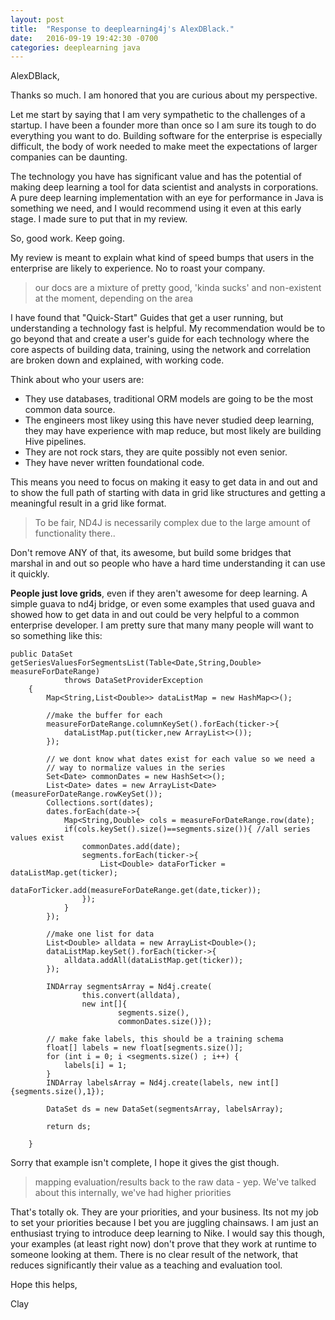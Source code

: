 ```yaml
---
layout: post
title:  "Response to deeplearning4j's AlexDBlack."
date:   2016-09-19 19:42:30 -0700
categories: deeplearning java
---
```



AlexDBlack,

Thanks so much. I am honored that you are curious about my perspective.

Let me start by saying that I am very sympathetic to the challenges of a startup. I have been a founder more than once so I am sure its tough to do everything you want to do. Building software for the enterprise is especially difficult, the body of work needed to make meet the expectations of larger companies can be daunting.

The technology you have has significant value and has the potential of making deep learning a tool for data scientist and analysts in corporations. A pure deep learning implementation with an eye for performance in Java is something we need, and I would recommend using it even at this early stage. I made sure to put that in my review.  

So, good work. Keep going.

My review is meant to explain what kind of speed bumps that users in the enterprise are likely to experience. No to roast your company.

>our docs are a mixture of pretty good, 'kinda sucks' and non-existent at the moment, depending on the area

I have found that "Quick-Start" Guides that get a user running, but understanding a technology fast is helpful. My recommendation would be to go beyond that and create a user's guide for each technology where the core aspects of building data, training, using the network and correlation are broken down and explained, with working code.

Think about who your users are:

* They use databases, traditional ORM models are going to be the most common data source.
* The engineers most likey using this have never studied deep learning, they may have experience with map reduce, but most likely are building Hive pipelines.
* They are not rock stars, they are quite possibly not even senior.
* They have never written foundational code.

This means you need to focus on making it easy to get data in and out and to show the full path of starting with data in grid like structures and getting a meaningful result in a grid like format.

>To be fair, ND4J is necessarily complex due to the large amount of functionality there..

Don't remove ANY of that, its awesome, but build some bridges that marshal in and out so people who have a hard time understanding it can use it quickly.

**People just love grids**, even if they aren't awesome for deep learning. A simple guava to nd4j bridge, or even some examples that used guava and showed how to get data in and out could be very helpful to a common enterprise developer. I am pretty sure that many many people will want to so something like this:

```
public DataSet getSeriesValuesForSegmentsList(Table<Date,String,Double> measureForDateRange)
            throws DataSetProviderException
    {
        Map<String,List<Double>> dataListMap = new HashMap<>();

        //make the buffer for each
        measureForDateRange.columnKeySet().forEach(ticker->{
            dataListMap.put(ticker,new ArrayList<>());
        });

        // we dont know what dates exist for each value so we need a
        // way to normalize values in the series
        Set<Date> commonDates = new HashSet<>();
        List<Date> dates = new ArrayList<Date>(measureForDateRange.rowKeySet());
        Collections.sort(dates);
        dates.forEach(date->{
            Map<String,Double> cols = measureForDateRange.row(date);
            if(cols.keySet().size()==segments.size()){ //all series values exist
                commonDates.add(date);
                segments.forEach(ticker->{
                    List<Double> dataForTicker = dataListMap.get(ticker);
                    dataForTicker.add(measureForDateRange.get(date,ticker));
                });
            }
        });

        //make one list for data
        List<Double> alldata = new ArrayList<Double>();
        dataListMap.keySet().forEach(ticker->{
            alldata.addAll(dataListMap.get(ticker));
        });

        INDArray segmentsArray = Nd4j.create(
                this.convert(alldata),
                new int[]{
                        segments.size(),
                        commonDates.size()});

        // make fake labels, this should be a training schema
        float[] labels = new float[segments.size()];
        for (int i = 0; i <segments.size() ; i++) {
            labels[i] = 1;
        }
        INDArray labelsArray = Nd4j.create(labels, new int[]{segments.size(),1});

        DataSet ds = new DataSet(segmentsArray, labelsArray);

        return ds;

    }
```    

Sorry that example isn't complete, I hope it gives the gist though.

>mapping evaluation/results back to the raw data - yep. We've talked about this internally, we've had higher priorities

That's totally ok. They are your priorities, and your business. Its not my job to set your priorities because I bet you are juggling chainsaws. I am just an enthusiast trying to introduce deep learning to Nike. I would say this though, your examples (at least right now) don't prove that they work at runtime to someone looking at them. There is no clear result of the network, that reduces significantly their value as a teaching and evaluation tool.

Hope this helps,

Clay

>
